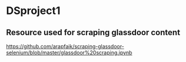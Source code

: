 # DSproject1

## Resource used for scraping glassdoor content
https://github.com/arapfaik/scraping-glassdoor-selenium/blob/master/glassdoor%20scraping.ipynb
